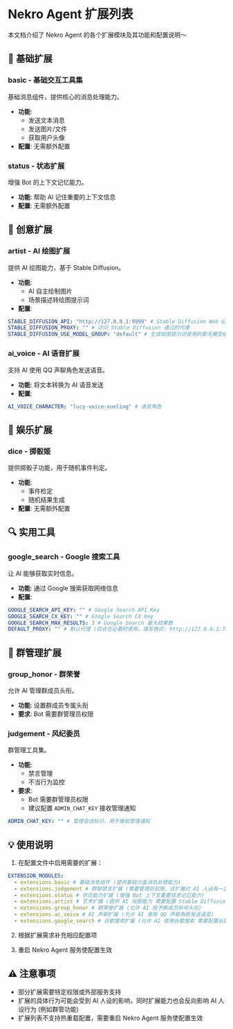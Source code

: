 # Nekro Agent 扩展列表

本文档介绍了 Nekro Agent 的各个扩展模块及其功能和配置说明～

## 🎯 基础扩展

### basic - 基础交互工具集

基础消息组件，提供核心的消息处理能力。

- **功能**:
  - 发送文本消息
  - 发送图片/文件
  - 获取用户头像
- **配置**: 无需额外配置

### status - 状态扩展

增强 Bot 的上下文记忆能力。

- **功能**: 帮助 AI 记住重要的上下文信息
- **配置**: 无需额外配置

## 🎨 创意扩展

### artist - AI 绘图扩展

提供 AI 绘图能力，基于 Stable Diffusion。

- **功能**:
  - AI 自主绘制图片
  - 场景描述转绘图提示词
- **配置**:

```yaml
STABLE_DIFFUSION_API: "http://127.0.0.1:9999" # Stable Diffusion Web UI 访问地址
STABLE_DIFFUSION_PROXY: "" # 访问 Stable Diffusion 通过的代理
STABLE_DIFFUSION_USE_MODEL_GROUP: "default" # 生成绘图提示词使用的聊天模型组名称
```

### ai_voice - AI 语音扩展

支持 AI 使用 QQ 声聊角色发送语音。

- **功能**: 将文本转换为 AI 语音发送
- **配置**:

```yaml
AI_VOICE_CHARACTER: "lucy-voice-xueling" # 语音角色
```

## 🎲 娱乐扩展

### dice - 掷骰姬

提供掷骰子功能，用于随机事件判定。

- **功能**:
  - 事件检定
  - 随机结果生成
- **配置**: 无需额外配置

## 🔍 实用工具

### google_search - Google 搜索工具

让 AI 能够获取实时信息。

- **功能**: 通过 Google 搜索获取网络信息
- **配置**:

```yaml
GOOGLE_SEARCH_API_KEY: "" # Google Search API Key
GOOGLE_SEARCH_CX_KEY: "" # Google Search CX Key
GOOGLE_SEARCH_MAX_RESULTS: 3 # Google Search 最大结果数
DEFAULT_PROXY: "" # 默认代理 (仅会在必要时使用，填写格式: http://127.0.0.1:7890)
```

## 👑 群管理扩展

### group_honor - 群荣誉

允许 AI 管理群成员头衔。

- **功能**: 设置群成员专属头衔
- **要求**: Bot 需要群管理员权限

### judgement - 风纪委员

群管理工具集。

- **功能**:
  - 禁言管理
  - 不当行为监控
- **要求**:
  - Bot 需要群管理员权限
  - 建议配置 `ADMIN_CHAT_KEY` 接收管理通知

```yaml
ADMIN_CHAT_KEY: "" # 管理会话标识，用于接收管理通知
```

## 💡 使用说明

1. 在配置文件中启用需要的扩展：

```yaml
EXTENSION_MODULES:
  - extensions.basic # 基础消息组件 (提供基础沙盒消息处理能力)
  - extensions.judgement # 群聊禁言扩展 (需要管理员权限，该扩展对 AI 人设有一定影响)
  - extensions.status # 状态能力扩展 (增强 Bot 上下文重要信息记忆能力)
  - extensions.artist # 艺术扩展 (提供 AI 绘图能力 需要配置 Stable Diffusion 后端 API 地址)
  - extensions.group_honor # 群荣誉扩展 (允许 AI 授予群成员称号头衔)
  - extensions.ai_voice # AI 声聊扩展 (允许 AI 使用 QQ 声聊角色发送语音)
  - extensions.google_search # 谷歌搜索扩展 (允许 AI 使用谷歌搜索 需要配置谷歌 API 密钥)
```

2. 根据扩展需求补充相应配置项

3. 重启 Nekro Agent 服务使配置生效

## ⚠️ 注意事项

- 部分扩展需要特定权限或外部服务支持
- 扩展的具体行为可能会受到 AI 人设的影响，同时扩展能力也会反向影响 AI 人设行为 (例如群管功能)
- 扩展列表不支持热重载配置，需要重启 Nekro Agent 服务使配置生效
